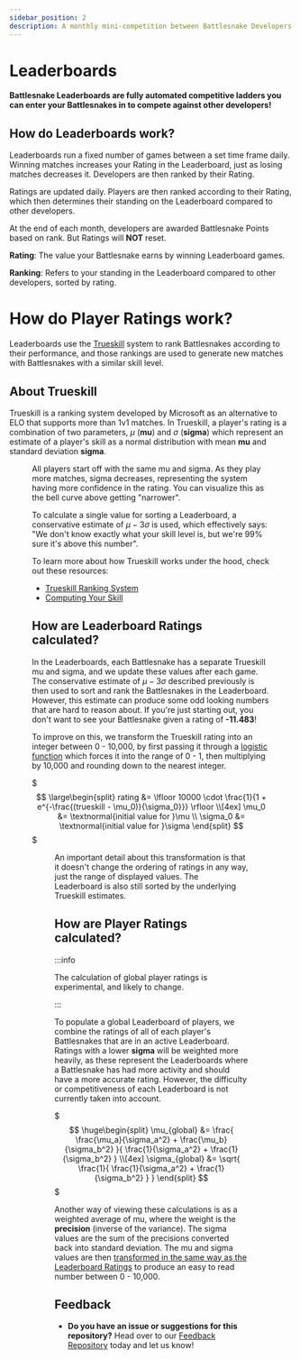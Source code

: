 ```yaml
---
sidebar_position: 2
description: A monthly mini-competition between Battlesnake Developers that features unique maps, rules, and modes.
---
```


# Leaderboards

**Battlesnake Leaderboards are fully automated competitive ladders you can enter your Battlesnakes in to compete against other developers!**

## How do Leaderboards work?
Leaderboards run a fixed number of games between a set time frame daily. Winning matches increases your Rating in the Leaderboard, just as losing matches decreases it. Developers are then ranked by their Rating. 

Ratings are updated daily. Players are then ranked according to their Rating, which then determines their standing on the Leaderboard compared to other developers.

At the end of each month, developers are awarded Battlesnake Points based on rank. But Ratings will **NOT** reset. 

**Rating**: The value your Battlesnake earns by winning Leaderboard games.

**Ranking**: Refers to your standing in the Leaderboard compared to other developers, sorted by rating.


# How do Player Ratings work?

Leaderboards use the [Trueskill](https://en.wikipedia.org/wiki/TrueSkill) system to rank Battlesnakes according to their performance, and those rankings are used to generate new matches with Battlesnakes with a similar skill level.

## About Trueskill

Trueskill is a ranking system developed by Microsoft as an alternative to ELO that supports more than 1v1 matches. In Trueskill, a player's rating is a combination of two parameters, $\mu$ (**mu**) and $\sigma$ (**sigma**) which represent an estimate of a player's skill as a normal distribution with mean **mu** and standard deviation **sigma**.

<Figure caption="A normal distribution with mean mu and standard deviation sigma" credit="http://www.moserware.com/2010/03/computing-your-skill.html" src="/img/normal-distribution.png" />

All players start off with the same mu and sigma. As they play more matches, sigma decreases, representing the system having more confidence in the rating. You can visualize this as the bell curve above getting "narrower".

To calculate a single value for sorting a Leaderboard, a conservative estimate of $\mu - 3\sigma$ is used, which effectively says: "We don't know exactly what your skill level is, but we're 99% sure it's above this number".

To learn more about how Trueskill works under the hood, check out these resources:
- [Trueskill Ranking System](https://www.microsoft.com/en-us/research/project/trueskill-ranking-system/)
- [Computing Your Skill](http://www.moserware.com/2010/03/computing-your-skill.html)

## How are Leaderboard Ratings calculated?

In the Leaderboards, each Battlesnake has a separate Trueskill mu and sigma, and we update these values after each game. The conservative estimate of $\mu - 3\sigma$ described previously is then used to sort and rank the Battlesnakes in the Leaderboard. However, this estimate can produce some odd looking numbers that are hard to reason about. If you're just starting out, you don't want to see your Battlesnake given a rating of **-11.483**!

To improve on this, we transform the Trueskill rating into an integer between 0 - 10,000, by first passing it through a [logistic function](https://en.wikipedia.org/wiki/Logistic_function) which forces it into the range of 0 - 1, then multiplying by 10,000 and rounding down to the nearest integer.

$$$
\large\begin{split}
rating &= \lfloor 10000 \cdot \frac{1}{1 + e^{-\frac{(trueskill - \mu_0)}{\sigma_0}}} \rfloor \\[4ex]
\mu_0 &= \textnormal{initial value for }\mu \\
\sigma_0 &= \textnormal{initial value for }\sigma
\end{split}
$$$

<Figure caption="Transforming Trueskill ratings" src="/img/ratings_logistic_function.png" />

An important detail about this transformation is that it doesn't change the ordering of ratings in any way, just the range of displayed values. The Leaderboard is also still sorted by the underlying Trueskill estimates.

## How are Player Ratings calculated?

:::info

The calculation of global player ratings is experimental, and likely to change.

:::

To populate a global Leaderboard of players, we combine the ratings of all of each player's Battlesnakes that are in an active Leaderboard. Ratings with a lower **sigma** will be weighted more heavily, as these represent the Leaderboards where a Battlesnake has had more activity and should have a more accurate rating. However, the difficulty or competitiveness of each Leaderboard is not currently taken into account.

$$$
\huge\begin{split}
\mu_{global} &= \frac{
    \frac{\mu_a}{\sigma_a^2} + \frac{\mu_b}{\sigma_b^2}
}{
    \frac{1}{\sigma_a^2} + \frac{1}{\sigma_b^2}
} \\[4ex]
\sigma_{global} &= \sqrt{
    \frac{1}{
        \frac{1}{\sigma_a^2} + \frac{1}{\sigma_b^2}
    }
}
\end{split}
$$$

Another way of viewing these calculations is as a weighted average of mu, where the weight is the **precision** (inverse of the variance). The sigma values are the sum of the precisions converted back into standard deviation. The mu and sigma values are then [transformed in the same way as the Leaderboard Ratings](#how-are-leaderboard-ratings-calculated) to produce an easy to read number between 0 - 10,000.

## Feedback

* **Do you have an issue or suggestions for this repository?** Head over to our [Feedback Repository](https://play.battlesnake.com/feedback) today and let us know!
